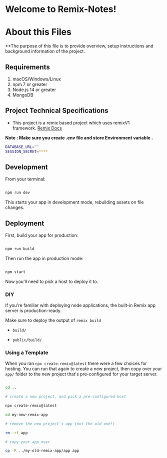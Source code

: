 # Welcome to Remix-Notes!

# About this Files

**The purpose of this file is to provide overview, setup instructions and background information of the project.

## **Requirements**
1) macOS/Windows/Linux
2) npm 7 or greater
3) Node.js 14 or greater
4) MongoDB

## **Project Technical Specifications**

* This project is a remix based project which uses remixV1  
framework.  [Remix Docs](https://remix.run/docs)

**Note : Make sure you create .env file and store Environment variable .**

```sh
DATABASE_URL=""
SESSION_SECRET=****
```

## Development

  

From your terminal:

  

```sh

npm run dev

```

  

This starts your app in development mode, rebuilding assets on file changes.

  

## Deployment

  

First, build your app for production:

  

```sh

npm run build

```

  

Then run the app in production mode:

  

```sh

npm start

```

  

Now you'll need to pick a host to deploy it to.

  

### DIY

  

If you're familiar with deploying node applications, the built-in Remix app server is production-ready.

  

Make sure to deploy the output of `remix build`

  

-  `build/`

-  `public/build/`

  

### Using a Template

  

When you ran `npx create-remix@latest` there were a few choices for hosting. You can run that again to create a new project, then copy over your `app/` folder to the new project that's pre-configured for your target server.

  

```sh

cd ..

# create a new project, and pick a pre-configured host

npx create-remix@latest

cd my-new-remix-app

# remove the new project's app (not the old one!)

rm -rf app

# copy your app over

cp -R ../my-old-remix-app/app app

```